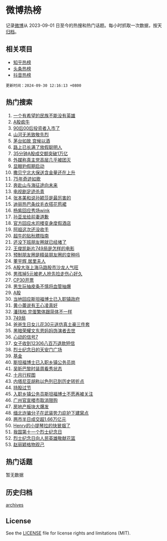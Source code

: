 # 微博热榜

记录[微博](https://www.weibo.com)从 2023-09-01 日至今的热搜和热门话题。每小时抓取一次数据，按天[归档](archives)。

## 相关项目

- [知乎热榜](https://github.com/hotarchive/zhihu)
- [头条热榜](https://github.com/hotarchive/toutiao)
- [抖音热榜](https://github.com/hotarchive/douyin)


`更新时间：2024-09-30 12:16:13 +0800`

## 热门搜索

1. [一个有希望的民族不能没有英雄](https://m.weibo.cn/search?containerid=100103type%3D1%26t%3D10%26q%3D%23%E4%B8%80%E4%B8%AA%E6%9C%89%E5%B8%8C%E6%9C%9B%E7%9A%84%E6%B0%91%E6%97%8F%E4%B8%8D%E8%83%BD%E6%B2%A1%E6%9C%89%E8%8B%B1%E9%9B%84%23&stream_entry_id=51&isnewpage=1&extparam=seat%3D1%26stream_entry_id%3D51%26c_type%3D51%26pos%3D0%26cate%3D10103%26dgr%3D0%26q%3D%2523%25E4%25B8%2580%25E4%25B8%25AA%25E6%259C%2589%25E5%25B8%258C%25E6%259C%259B%25E7%259A%2584%25E6%25B0%2591%25E6%2597%258F%25E4%25B8%258D%25E8%2583%25BD%25E6%25B2%25A1%25E6%259C%2589%25E8%258B%25B1%25E9%259B%2584%2523%26filter_type%3Drealtimehot%26display_time%3D1727669772%26pre_seqid%3D17276697721130117422808)
1. [A股疯牛](https://m.weibo.cn/search?containerid=100103type%3D1%26t%3D10%26q%3DA%E8%82%A1%E7%96%AF%E7%89%9B&stream_entry_id=31&isnewpage=1&extparam=seat%3D1%26stream_entry_id%3D31%26flag%3D2%26q%3DA%25E8%2582%25A1%25E7%2596%25AF%25E7%2589%259B%26lcate%3D5001%26c_type%3D31%26pos%3D0%26band_rank%3D1%26cate%3D5001%26dgr%3D0%26filter_type%3Drealtimehot%26realpos%3D1%26display_time%3D1727669772%26pre_seqid%3D17276697721130117422808)
1. [90后00后投资者入市了](https://m.weibo.cn/search?containerid=100103type%3D1%26t%3D10%26q%3D%2390%E5%90%8E00%E5%90%8E%E6%8A%95%E8%B5%84%E8%80%85%E5%85%A5%E5%B8%82%E4%BA%86%23&stream_entry_id=31&isnewpage=1&extparam=seat%3D1%26stream_entry_id%3D31%26flag%3D0%26q%3D%252390%25E5%2590%258E00%25E5%2590%258E%25E6%258A%2595%25E8%25B5%2584%25E8%2580%2585%25E5%2585%25A5%25E5%25B8%2582%25E4%25BA%2586%2523%26lcate%3D5001%26c_type%3D31%26pos%3D1%26band_rank%3D2%26cate%3D5001%26dgr%3D0%26filter_type%3Drealtimehot%26realpos%3D2%26display_time%3D1727669772%26pre_seqid%3D17276697721130117422808)
1. [山河无恙致敬先烈](https://m.weibo.cn/search?containerid=100103type%3D1%26t%3D10%26q%3D%23%E5%B1%B1%E6%B2%B3%E6%97%A0%E6%81%99%E8%87%B4%E6%95%AC%E5%85%88%E7%83%88%23&stream_entry_id=31&isnewpage=1&extparam=seat%3D1%26stream_entry_id%3D31%26flag%3D0%26q%3D%2523%25E5%25B1%25B1%25E6%25B2%25B3%25E6%2597%25A0%25E6%2581%2599%25E8%2587%25B4%25E6%2595%25AC%25E5%2585%2588%25E7%2583%2588%2523%26lcate%3D5001%26c_type%3D31%26pos%3D2%26band_rank%3D3%26cate%3D5001%26dgr%3D0%26filter_type%3Drealtimehot%26realpos%3D3%26display_time%3D1727669772%26pre_seqid%3D17276697721130117422808)
1. [茅台如故 宫候以酒](https://m.weibo.cn/search?containerid=100103type%3D1%26t%3D10%26q%3D%23%E8%8C%85%E5%8F%B0%E5%A6%82%E6%95%85+%E5%AE%AB%E5%80%99%E4%BB%A5%E9%85%92%23&stream_entry_id=31&isnewpage=1&extparam=seat%3D1%26stream_entry_id%3D31%26topic_ad%3D1%26q%3D%2523%25E8%258C%2585%25E5%258F%25B0%25E5%25A6%2582%25E6%2595%2585%2520%25E5%25AE%25AB%25E5%2580%2599%25E4%25BB%25A5%25E9%2585%2592%2523%26lcate%3D5001%26adid%3D257991%26c_type%3D31%26is_ad_pos%3D1%26cate%3D5001%26band_rank%3D4%26dgr%3D0%26filter_type%3Drealtimehot%26pos%3D3%26display_time%3D1727669772%26pre_seqid%3D17276697721130117422808)
1. [路上已长满了放假聪明人](https://m.weibo.cn/search?containerid=100103type%3D1%26t%3D10%26q%3D%23%E8%B7%AF%E4%B8%8A%E5%B7%B2%E9%95%BF%E6%BB%A1%E4%BA%86%E6%94%BE%E5%81%87%E8%81%AA%E6%98%8E%E4%BA%BA%23&stream_entry_id=31&isnewpage=1&extparam=seat%3D1%26stream_entry_id%3D31%26flag%3D1%26q%3D%2523%25E8%25B7%25AF%25E4%25B8%258A%25E5%25B7%25B2%25E9%2595%25BF%25E6%25BB%25A1%25E4%25BA%2586%25E6%2594%25BE%25E5%2581%2587%25E8%2581%25AA%25E6%2598%258E%25E4%25BA%25BA%2523%26lcate%3D5001%26c_type%3D31%26pos%3D4%26band_rank%3D4%26cate%3D5001%26dgr%3D0%26filter_type%3Drealtimehot%26realpos%3D4%26display_time%3D1727669772%26pre_seqid%3D17276697721130117422808)
1. [35分钟A股成交额突破1万亿](https://m.weibo.cn/search?containerid=100103type%3D1%26t%3D10%26q%3D%2335%E5%88%86%E9%92%9FA%E8%82%A1%E6%88%90%E4%BA%A4%E9%A2%9D%E7%AA%81%E7%A0%B41%E4%B8%87%E4%BA%BF%23&stream_entry_id=31&isnewpage=1&extparam=seat%3D1%26stream_entry_id%3D31%26flag%3D0%26q%3D%252335%25E5%2588%2586%25E9%2592%259FA%25E8%2582%25A1%25E6%2588%2590%25E4%25BA%25A4%25E9%25A2%259D%25E7%25AA%2581%25E7%25A0%25B41%25E4%25B8%2587%25E4%25BA%25BF%2523%26lcate%3D5001%26c_type%3D31%26pos%3D5%26band_rank%3D5%26cate%3D5001%26dgr%3D0%26filter_type%3Drealtimehot%26realpos%3D5%26display_time%3D1727669772%26pre_seqid%3D17276697721130117422808)
1. [外媒称真主党高层几乎被团灭](https://m.weibo.cn/search?containerid=100103type%3D1%26t%3D10%26q%3D%23%E5%A4%96%E5%AA%92%E7%A7%B0%E7%9C%9F%E4%B8%BB%E5%85%9A%E9%AB%98%E5%B1%82%E5%87%A0%E4%B9%8E%E8%A2%AB%E5%9B%A2%E7%81%AD%23&stream_entry_id=31&isnewpage=1&extparam=seat%3D1%26stream_entry_id%3D31%26flag%3D0%26q%3D%2523%25E5%25A4%2596%25E5%25AA%2592%25E7%25A7%25B0%25E7%259C%259F%25E4%25B8%25BB%25E5%2585%259A%25E9%25AB%2598%25E5%25B1%2582%25E5%2587%25A0%25E4%25B9%258E%25E8%25A2%25AB%25E5%259B%25A2%25E7%2581%25AD%2523%26lcate%3D5001%26c_type%3D31%26pos%3D6%26band_rank%3D6%26cate%3D5001%26dgr%3D0%26filter_type%3Drealtimehot%26realpos%3D6%26display_time%3D1727669772%26pre_seqid%3D17276697721130117422808)
1. [显眼豹假期启动](https://m.weibo.cn/search?containerid=100103type%3D1%26t%3D10%26q%3D%23%E6%98%BE%E7%9C%BC%E8%B1%B9%E5%81%87%E6%9C%9F%E5%90%AF%E5%8A%A8%23&stream_entry_id=31&isnewpage=1&extparam=seat%3D1%26stream_entry_id%3D31%26topic_ad%3D1%26q%3D%2523%25E6%2598%25BE%25E7%259C%25BC%25E8%25B1%25B9%25E5%2581%2587%25E6%259C%259F%25E5%2590%25AF%25E5%258A%25A8%2523%26lcate%3D5001%26adid%3D257798%26c_type%3D31%26is_ad_pos%3D1%26cate%3D5001%26band_rank%3D7%26dgr%3D0%26filter_type%3Drealtimehot%26pos%3D7%26display_time%3D1727669772%26pre_seqid%3D17276697721130117422808)
1. [撒贝宁北大保送含金量还在上升](https://m.weibo.cn/search?containerid=100103type%3D1%26t%3D10%26q%3D%E6%92%92%E8%B4%9D%E5%AE%81%E5%8C%97%E5%A4%A7%E4%BF%9D%E9%80%81%E5%90%AB%E9%87%91%E9%87%8F%E8%BF%98%E5%9C%A8%E4%B8%8A%E5%8D%87&stream_entry_id=31&isnewpage=1&extparam=seat%3D1%26stream_entry_id%3D31%26flag%3D2%26q%3D%25E6%2592%2592%25E8%25B4%259D%25E5%25AE%2581%25E5%258C%2597%25E5%25A4%25A7%25E4%25BF%259D%25E9%2580%2581%25E5%2590%25AB%25E9%2587%2591%25E9%2587%258F%25E8%25BF%2598%25E5%259C%25A8%25E4%25B8%258A%25E5%258D%2587%26lcate%3D5001%26c_type%3D31%26pos%3D8%26band_rank%3D7%26cate%3D5001%26dgr%3D0%26filter_type%3Drealtimehot%26realpos%3D7%26display_time%3D1727669772%26pre_seqid%3D17276697721130117422808)
1. [75年奇迹如歌](https://m.weibo.cn/search?containerid=100103type%3D1%26t%3D10%26q%3D%2375%E5%B9%B4%E5%A5%87%E8%BF%B9%E5%A6%82%E6%AD%8C%23&stream_entry_id=31&isnewpage=1&extparam=seat%3D1%26stream_entry_id%3D31%26flag%3D1%26q%3D%252375%25E5%25B9%25B4%25E5%25A5%2587%25E8%25BF%25B9%25E5%25A6%2582%25E6%25AD%258C%2523%26lcate%3D5001%26c_type%3D31%26pos%3D9%26band_rank%3D8%26cate%3D5001%26dgr%3D0%26filter_type%3Drealtimehot%26realpos%3D8%26display_time%3D1727669772%26pre_seqid%3D17276697721130117422808)
1. [奔赴山与海征途向未来](https://m.weibo.cn/search?containerid=100103type%3D1%26t%3D10%26q%3D%23%E5%A5%94%E8%B5%B4%E5%B1%B1%E4%B8%8E%E6%B5%B7%E5%BE%81%E9%80%94%E5%90%91%E6%9C%AA%E6%9D%A5%23&stream_entry_id=31&isnewpage=1&extparam=seat%3D1%26stream_entry_id%3D31%26flag%3D0%26q%3D%2523%25E5%25A5%2594%25E8%25B5%25B4%25E5%25B1%25B1%25E4%25B8%258E%25E6%25B5%25B7%25E5%25BE%2581%25E9%2580%2594%25E5%2590%2591%25E6%259C%25AA%25E6%259D%25A5%2523%26lcate%3D5001%26c_type%3D31%26pos%3D10%26band_rank%3D9%26cate%3D5001%26dgr%3D0%26filter_type%3Drealtimehot%26realpos%3D9%26display_time%3D1727669772%26pre_seqid%3D17276697721130117422808)
1. [电视剧足迹杀青](https://m.weibo.cn/search?containerid=100103type%3D1%26t%3D10%26q%3D%23%E7%94%B5%E8%A7%86%E5%89%A7%E8%B6%B3%E8%BF%B9%E6%9D%80%E9%9D%92%23&stream_entry_id=31&isnewpage=1&extparam=seat%3D1%26stream_entry_id%3D31%26flag%3D1%26q%3D%2523%25E7%2594%25B5%25E8%25A7%2586%25E5%2589%25A7%25E8%25B6%25B3%25E8%25BF%25B9%25E6%259D%2580%25E9%259D%2592%2523%26lcate%3D5001%26c_type%3D31%26pos%3D11%26band_rank%3D10%26cate%3D5001%26dgr%3D0%26filter_type%3Drealtimehot%26realpos%3D10%26display_time%3D1727669772%26pre_seqid%3D17276697721130117422808)
1. [张本美和说孙颖莎是最厉害的](https://m.weibo.cn/search?containerid=100103type%3D1%26t%3D10%26q%3D%23%E5%BC%A0%E6%9C%AC%E7%BE%8E%E5%92%8C%E8%AF%B4%E5%AD%99%E9%A2%96%E8%8E%8E%E6%98%AF%E6%9C%80%E5%8E%89%E5%AE%B3%E7%9A%84%23&stream_entry_id=31&isnewpage=1&extparam=seat%3D1%26stream_entry_id%3D31%26flag%3D1%26q%3D%2523%25E5%25BC%25A0%25E6%259C%25AC%25E7%25BE%258E%25E5%2592%258C%25E8%25AF%25B4%25E5%25AD%2599%25E9%25A2%2596%25E8%258E%258E%25E6%2598%25AF%25E6%259C%2580%25E5%258E%2589%25E5%25AE%25B3%25E7%259A%2584%2523%26lcate%3D5001%26c_type%3D31%26pos%3D12%26band_rank%3D11%26cate%3D5001%26dgr%3D0%26filter_type%3Drealtimehot%26realpos%3D11%26display_time%3D1727669772%26pre_seqid%3D17276697721130117422808)
1. [迪丽热巴条纹毛衣搭花苞裙](https://m.weibo.cn/search?containerid=100103type%3D1%26t%3D10%26q%3D%23%E8%BF%AA%E4%B8%BD%E7%83%AD%E5%B7%B4%E6%9D%A1%E7%BA%B9%E6%AF%9B%E8%A1%A3%E6%90%AD%E8%8A%B1%E8%8B%9E%E8%A3%99%23&stream_entry_id=31&isnewpage=1&extparam=seat%3D1%26stream_entry_id%3D31%26flag%3D1%26q%3D%2523%25E8%25BF%25AA%25E4%25B8%25BD%25E7%2583%25AD%25E5%25B7%25B4%25E6%259D%25A1%25E7%25BA%25B9%25E6%25AF%259B%25E8%25A1%25A3%25E6%2590%25AD%25E8%258A%25B1%25E8%258B%259E%25E8%25A3%2599%2523%26lcate%3D5001%26c_type%3D31%26pos%3D13%26band_rank%3D12%26cate%3D5001%26dgr%3D0%26filter_type%3Drealtimehot%26realpos%3D12%26display_time%3D1727669772%26pre_seqid%3D17276697721130117422808)
1. [杨紫回应秀场wink](https://m.weibo.cn/search?containerid=100103type%3D1%26t%3D10%26q%3D%23%E6%9D%A8%E7%B4%AB%E5%9B%9E%E5%BA%94%E7%A7%80%E5%9C%BAwink%23&stream_entry_id=31&isnewpage=1&extparam=seat%3D1%26stream_entry_id%3D31%26flag%3D1%26q%3D%2523%25E6%259D%25A8%25E7%25B4%25AB%25E5%259B%259E%25E5%25BA%2594%25E7%25A7%2580%25E5%259C%25BAwink%2523%26lcate%3D5001%26c_type%3D31%26pos%3D14%26band_rank%3D13%26cate%3D5001%26dgr%3D0%26filter_type%3Drealtimehot%26realpos%3D13%26display_time%3D1727669772%26pre_seqid%3D17276697721130117422808)
1. [孙亚龙给前妻道歉](https://m.weibo.cn/search?containerid=100103type%3D1%26t%3D10%26q%3D%23%E5%AD%99%E4%BA%9A%E9%BE%99%E7%BB%99%E5%89%8D%E5%A6%BB%E9%81%93%E6%AD%89%23&stream_entry_id=31&isnewpage=1&extparam=seat%3D1%26stream_entry_id%3D31%26flag%3D1%26q%3D%2523%25E5%25AD%2599%25E4%25BA%259A%25E9%25BE%2599%25E7%25BB%2599%25E5%2589%258D%25E5%25A6%25BB%25E9%2581%2593%25E6%25AD%2589%2523%26lcate%3D5001%26c_type%3D31%26pos%3D15%26band_rank%3D14%26cate%3D5001%26dgr%3D0%26filter_type%3Drealtimehot%26realpos%3D14%26display_time%3D1727669772%26pre_seqid%3D17276697721130117422808)
1. [官方回应水司楼变身度假酒店](https://m.weibo.cn/search?containerid=100103type%3D1%26t%3D10%26q%3D%23%E5%AE%98%E6%96%B9%E5%9B%9E%E5%BA%94%E6%B0%B4%E5%8F%B8%E6%A5%BC%E5%8F%98%E8%BA%AB%E5%BA%A6%E5%81%87%E9%85%92%E5%BA%97%23&stream_entry_id=31&isnewpage=1&extparam=seat%3D1%26stream_entry_id%3D31%26flag%3D1%26q%3D%2523%25E5%25AE%2598%25E6%2596%25B9%25E5%259B%259E%25E5%25BA%2594%25E6%25B0%25B4%25E5%258F%25B8%25E6%25A5%25BC%25E5%258F%2598%25E8%25BA%25AB%25E5%25BA%25A6%25E5%2581%2587%25E9%2585%2592%25E5%25BA%2597%2523%26lcate%3D5001%26c_type%3D31%26pos%3D16%26band_rank%3D15%26cate%3D5001%26dgr%3D0%26filter_type%3Drealtimehot%26realpos%3D15%26display_time%3D1727669772%26pre_seqid%3D17276697721130117422808)
1. [阿祖这次还没收手](https://m.weibo.cn/search?containerid=100103type%3D1%26t%3D10%26q%3D%23%E9%98%BF%E7%A5%96%E8%BF%99%E6%AC%A1%E8%BF%98%E6%B2%A1%E6%94%B6%E6%89%8B%23&stream_entry_id=31&isnewpage=1&extparam=seat%3D1%26stream_entry_id%3D31%26flag%3D0%26q%3D%2523%25E9%2598%25BF%25E7%25A5%2596%25E8%25BF%2599%25E6%25AC%25A1%25E8%25BF%2598%25E6%25B2%25A1%25E6%2594%25B6%25E6%2589%258B%2523%26lcate%3D5001%26adid%3D256472%26c_type%3D31%26pos%3D17%26filter_type%3Drealtimehot%26band_rank%3D16%26dgr%3D0%26cate%3D5001%26realpos%3D16%26display_time%3D1727669772%26pre_seqid%3D17276697721130117422808)
1. [超牛的贴秋膘指南](https://m.weibo.cn/search?containerid=100103type%3D1%26t%3D10%26q%3D%23%E8%B6%85%E7%89%9B%E7%9A%84%E8%B4%B4%E7%A7%8B%E8%86%98%E6%8C%87%E5%8D%97%23&stream_entry_id=31&isnewpage=1&extparam=seat%3D1%26stream_entry_id%3D31%26flag%3D0%26q%3D%2523%25E8%25B6%2585%25E7%2589%259B%25E7%259A%2584%25E8%25B4%25B4%25E7%25A7%258B%25E8%2586%2598%25E6%258C%2587%25E5%258D%2597%2523%26lcate%3D5001%26adid%3D257008%26c_type%3D31%26pos%3D18%26filter_type%3Drealtimehot%26band_rank%3D17%26dgr%3D0%26cate%3D5001%26realpos%3D17%26display_time%3D1727669772%26pre_seqid%3D17276697721130117422808)
1. [还没下班朋友圈就已经堵了](https://m.weibo.cn/search?containerid=100103type%3D1%26t%3D10%26q%3D%23%E8%BF%98%E6%B2%A1%E4%B8%8B%E7%8F%AD%E6%9C%8B%E5%8F%8B%E5%9C%88%E5%B0%B1%E5%B7%B2%E7%BB%8F%E5%A0%B5%E4%BA%86%23&stream_entry_id=31&isnewpage=1&extparam=seat%3D1%26stream_entry_id%3D31%26flag%3D1%26q%3D%2523%25E8%25BF%2598%25E6%25B2%25A1%25E4%25B8%258B%25E7%258F%25AD%25E6%259C%258B%25E5%258F%258B%25E5%259C%2588%25E5%25B0%25B1%25E5%25B7%25B2%25E7%25BB%258F%25E5%25A0%25B5%25E4%25BA%2586%2523%26lcate%3D5001%26c_type%3D31%26pos%3D19%26band_rank%3D18%26cate%3D5001%26dgr%3D0%26filter_type%3Drealtimehot%26realpos%3D18%26display_time%3D1727669772%26pre_seqid%3D17276697721130117422808)
1. [王俊凯新片749局是怎样的电影](https://m.weibo.cn/search?containerid=100103type%3D1%26t%3D10%26q%3D%23%E7%8E%8B%E4%BF%8A%E5%87%AF%E6%96%B0%E7%89%87749%E5%B1%80%E6%98%AF%E6%80%8E%E6%A0%B7%E7%9A%84%E7%94%B5%E5%BD%B1%23&stream_entry_id=31&isnewpage=1&extparam=seat%3D1%26stream_entry_id%3D31%26flag%3D1%26q%3D%2523%25E7%258E%258B%25E4%25BF%258A%25E5%2587%25AF%25E6%2596%25B0%25E7%2589%2587749%25E5%25B1%2580%25E6%2598%25AF%25E6%2580%258E%25E6%25A0%25B7%25E7%259A%2584%25E7%2594%25B5%25E5%25BD%25B1%2523%26lcate%3D5001%26c_type%3D31%26pos%3D20%26band_rank%3D19%26cate%3D5001%26dgr%3D0%26filter_type%3Drealtimehot%26realpos%3D19%26display_time%3D1727669772%26pre_seqid%3D17276697721130117422808)
1. [预制朋友圈是精装朋友圈的变种吗](https://m.weibo.cn/search?containerid=100103type%3D1%26t%3D10%26q%3D%23%E9%A2%84%E5%88%B6%E6%9C%8B%E5%8F%8B%E5%9C%88%E6%98%AF%E7%B2%BE%E8%A3%85%E6%9C%8B%E5%8F%8B%E5%9C%88%E7%9A%84%E5%8F%98%E7%A7%8D%E5%90%97%23&stream_entry_id=31&isnewpage=1&extparam=seat%3D1%26stream_entry_id%3D31%26flag%3D1%26q%3D%2523%25E9%25A2%2584%25E5%2588%25B6%25E6%259C%258B%25E5%258F%258B%25E5%259C%2588%25E6%2598%25AF%25E7%25B2%25BE%25E8%25A3%2585%25E6%259C%258B%25E5%258F%258B%25E5%259C%2588%25E7%259A%2584%25E5%258F%2598%25E7%25A7%258D%25E5%2590%2597%2523%26lcate%3D5001%26c_type%3D31%26pos%3D21%26band_rank%3D20%26cate%3D5001%26dgr%3D0%26filter_type%3Drealtimehot%26realpos%3D20%26display_time%3D1727669772%26pre_seqid%3D17276697721130117422808)
1. [董宇辉 居里夫人](https://m.weibo.cn/search?containerid=100103type%3D1%26t%3D10%26q%3D%E8%91%A3%E5%AE%87%E8%BE%89+%E5%B1%85%E9%87%8C%E5%A4%AB%E4%BA%BA&stream_entry_id=31&isnewpage=1&extparam=seat%3D1%26stream_entry_id%3D31%26flag%3D2%26q%3D%25E8%2591%25A3%25E5%25AE%2587%25E8%25BE%2589%2520%25E5%25B1%2585%25E9%2587%258C%25E5%25A4%25AB%25E4%25BA%25BA%26lcate%3D5001%26c_type%3D31%26pos%3D22%26band_rank%3D21%26cate%3D5001%26dgr%3D0%26filter_type%3Drealtimehot%26realpos%3D21%26display_time%3D1727669772%26pre_seqid%3D17276697721130117422808)
1. [A股大涨上海马路股市沙龙人气旺](https://m.weibo.cn/search?containerid=100103type%3D1%26t%3D10%26q%3D%23A%E8%82%A1%E5%A4%A7%E6%B6%A8%E4%B8%8A%E6%B5%B7%E9%A9%AC%E8%B7%AF%E8%82%A1%E5%B8%82%E6%B2%99%E9%BE%99%E4%BA%BA%E6%B0%94%E6%97%BA%23&stream_entry_id=31&isnewpage=1&extparam=seat%3D1%26stream_entry_id%3D31%26flag%3D0%26q%3D%2523A%25E8%2582%25A1%25E5%25A4%25A7%25E6%25B6%25A8%25E4%25B8%258A%25E6%25B5%25B7%25E9%25A9%25AC%25E8%25B7%25AF%25E8%2582%25A1%25E5%25B8%2582%25E6%25B2%2599%25E9%25BE%2599%25E4%25BA%25BA%25E6%25B0%2594%25E6%2597%25BA%2523%26lcate%3D5001%26c_type%3D31%26pos%3D23%26band_rank%3D22%26cate%3D5001%26dgr%3D0%26filter_type%3Drealtimehot%26realpos%3D22%26display_time%3D1727669772%26pre_seqid%3D17276697721130117422808)
1. [男孩掉5元被老人抢先捡走伤心好久](https://m.weibo.cn/search?containerid=100103type%3D1%26t%3D10%26q%3D%23%E7%94%B7%E5%AD%A9%E6%8E%895%E5%85%83%E8%A2%AB%E8%80%81%E4%BA%BA%E6%8A%A2%E5%85%88%E6%8D%A1%E8%B5%B0%E4%BC%A4%E5%BF%83%E5%A5%BD%E4%B9%85%23&stream_entry_id=31&isnewpage=1&extparam=seat%3D1%26stream_entry_id%3D31%26flag%3D1%26q%3D%2523%25E7%2594%25B7%25E5%25AD%25A9%25E6%258E%25895%25E5%2585%2583%25E8%25A2%25AB%25E8%2580%2581%25E4%25BA%25BA%25E6%258A%25A2%25E5%2585%2588%25E6%258D%25A1%25E8%25B5%25B0%25E4%25BC%25A4%25E5%25BF%2583%25E5%25A5%25BD%25E4%25B9%2585%2523%26lcate%3D5001%26c_type%3D31%26pos%3D24%26band_rank%3D23%26cate%3D5001%26dgr%3D0%26filter_type%3Drealtimehot%26realpos%3D23%26display_time%3D1727669772%26pre_seqid%3D17276697721130117422808)
1. [CP30开票](https://m.weibo.cn/search?containerid=100103type%3D1%26t%3D10%26q%3DCP30%E5%BC%80%E7%A5%A8&stream_entry_id=31&isnewpage=1&extparam=seat%3D1%26stream_entry_id%3D31%26flag%3D1%26q%3DCP30%25E5%25BC%2580%25E7%25A5%25A8%26lcate%3D5001%26c_type%3D31%26pos%3D25%26band_rank%3D24%26cate%3D5001%26dgr%3D0%26filter_type%3Drealtimehot%26realpos%3D24%26display_time%3D1727669772%26pre_seqid%3D17276697721130117422808)
1. [男生玩抽皮条不慎将血管抽爆](https://m.weibo.cn/search?containerid=100103type%3D1%26t%3D10%26q%3D%23%E7%94%B7%E7%94%9F%E7%8E%A9%E6%8A%BD%E7%9A%AE%E6%9D%A1%E4%B8%8D%E6%85%8E%E5%B0%86%E8%A1%80%E7%AE%A1%E6%8A%BD%E7%88%86%23&stream_entry_id=31&isnewpage=1&extparam=seat%3D1%26stream_entry_id%3D31%26flag%3D0%26q%3D%2523%25E7%2594%25B7%25E7%2594%259F%25E7%258E%25A9%25E6%258A%25BD%25E7%259A%25AE%25E6%259D%25A1%25E4%25B8%258D%25E6%2585%258E%25E5%25B0%2586%25E8%25A1%2580%25E7%25AE%25A1%25E6%258A%25BD%25E7%2588%2586%2523%26lcate%3D5001%26c_type%3D31%26pos%3D26%26band_rank%3D25%26cate%3D5001%26dgr%3D0%26filter_type%3Drealtimehot%26realpos%3D25%26display_time%3D1727669772%26pre_seqid%3D17276697721130117422808)
1. [A股](https://m.weibo.cn/search?containerid=100103type%3D1%26t%3D10%26q%3DA%E8%82%A1&stream_entry_id=31&isnewpage=1&extparam=seat%3D1%26stream_entry_id%3D31%26flag%3D0%26q%3DA%25E8%2582%25A1%26lcate%3D5001%26c_type%3D31%26pos%3D27%26band_rank%3D26%26cate%3D5001%26dgr%3D0%26filter_type%3Drealtimehot%26realpos%3D26%26display_time%3D1727669772%26pre_seqid%3D17276697721130117422808)
1. [当地回应斯坦福博士已入职镇政府](https://m.weibo.cn/search?containerid=100103type%3D1%26t%3D10%26q%3D%23%E5%BD%93%E5%9C%B0%E5%9B%9E%E5%BA%94%E6%96%AF%E5%9D%A6%E7%A6%8F%E5%8D%9A%E5%A3%AB%E5%B7%B2%E5%85%A5%E8%81%8C%E9%95%87%E6%94%BF%E5%BA%9C%23&stream_entry_id=31&isnewpage=1&extparam=seat%3D1%26stream_entry_id%3D31%26flag%3D1%26q%3D%2523%25E5%25BD%2593%25E5%259C%25B0%25E5%259B%259E%25E5%25BA%2594%25E6%2596%25AF%25E5%259D%25A6%25E7%25A6%258F%25E5%258D%259A%25E5%25A3%25AB%25E5%25B7%25B2%25E5%2585%25A5%25E8%2581%258C%25E9%2595%2587%25E6%2594%25BF%25E5%25BA%259C%2523%26lcate%3D5001%26c_type%3D31%26pos%3D28%26band_rank%3D27%26cate%3D5001%26dgr%3D0%26filter_type%3Drealtimehot%26realpos%3D27%26display_time%3D1727669772%26pre_seqid%3D17276697721130117422808)
1. [黄小蕾说有王心凌真好](https://m.weibo.cn/search?containerid=100103type%3D1%26t%3D10%26q%3D%23%E9%BB%84%E5%B0%8F%E8%95%BE%E8%AF%B4%E6%9C%89%E7%8E%8B%E5%BF%83%E5%87%8C%E7%9C%9F%E5%A5%BD%23&stream_entry_id=31&isnewpage=1&extparam=seat%3D1%26stream_entry_id%3D31%26flag%3D1%26q%3D%2523%25E9%25BB%2584%25E5%25B0%258F%25E8%2595%25BE%25E8%25AF%25B4%25E6%259C%2589%25E7%258E%258B%25E5%25BF%2583%25E5%2587%258C%25E7%259C%259F%25E5%25A5%25BD%2523%26lcate%3D5001%26c_type%3D31%26pos%3D29%26band_rank%3D28%26cate%3D5001%26dgr%3D0%26filter_type%3Drealtimehot%26realpos%3D28%26display_time%3D1727669772%26pre_seqid%3D17276697721130117422808)
1. [潘玮柏 完蛋繁体跟简体不一样](https://m.weibo.cn/search?containerid=100103type%3D1%26t%3D10%26q%3D%E6%BD%98%E7%8E%AE%E6%9F%8F+%E5%AE%8C%E8%9B%8B%E7%B9%81%E4%BD%93%E8%B7%9F%E7%AE%80%E4%BD%93%E4%B8%8D%E4%B8%80%E6%A0%B7&stream_entry_id=31&isnewpage=1&extparam=seat%3D1%26stream_entry_id%3D31%26flag%3D0%26q%3D%25E6%25BD%2598%25E7%258E%25AE%25E6%259F%258F%2520%25E5%25AE%258C%25E8%259B%258B%25E7%25B9%2581%25E4%25BD%2593%25E8%25B7%259F%25E7%25AE%2580%25E4%25BD%2593%25E4%25B8%258D%25E4%25B8%2580%25E6%25A0%25B7%26lcate%3D5001%26c_type%3D31%26pos%3D30%26band_rank%3D29%26cate%3D5001%26dgr%3D0%26filter_type%3Drealtimehot%26realpos%3D29%26display_time%3D1727669772%26pre_seqid%3D17276697721130117422808)
1. [749局](https://m.weibo.cn/search?containerid=100103type%3D1%26t%3D10%26q%3D749%E5%B1%80&stream_entry_id=31&isnewpage=1&extparam=seat%3D1%26stream_entry_id%3D31%26flag%3D0%26q%3D749%25E5%25B1%2580%26lcate%3D5001%26c_type%3D31%26pos%3D31%26band_rank%3D30%26cate%3D5001%26dgr%3D0%26filter_type%3Drealtimehot%26realpos%3D30%26display_time%3D1727669772%26pre_seqid%3D17276697721130117422808)
1. [爸爸生日女儿花30元送仿真土豪三件套](https://m.weibo.cn/search?containerid=100103type%3D1%26t%3D10%26q%3D%23%E7%88%B8%E7%88%B8%E7%94%9F%E6%97%A5%E5%A5%B3%E5%84%BF%E8%8A%B130%E5%85%83%E9%80%81%E4%BB%BF%E7%9C%9F%E5%9C%9F%E8%B1%AA%E4%B8%89%E4%BB%B6%E5%A5%97%23&stream_entry_id=31&isnewpage=1&extparam=seat%3D1%26stream_entry_id%3D31%26flag%3D0%26q%3D%2523%25E7%2588%25B8%25E7%2588%25B8%25E7%2594%259F%25E6%2597%25A5%25E5%25A5%25B3%25E5%2584%25BF%25E8%258A%25B130%25E5%2585%2583%25E9%2580%2581%25E4%25BB%25BF%25E7%259C%259F%25E5%259C%259F%25E8%25B1%25AA%25E4%25B8%2589%25E4%25BB%25B6%25E5%25A5%2597%2523%26lcate%3D5001%26c_type%3D31%26pos%3D32%26band_rank%3D31%26cate%3D5001%26dgr%3D0%26filter_type%3Drealtimehot%26realpos%3D31%26display_time%3D1727669772%26pre_seqid%3D17276697721130117422808)
1. [黑暗荣耀文东恩妈妈饰演者去世](https://m.weibo.cn/search?containerid=100103type%3D1%26t%3D10%26q%3D%23%E9%BB%91%E6%9A%97%E8%8D%A3%E8%80%80%E6%96%87%E4%B8%9C%E6%81%A9%E5%A6%88%E5%A6%88%E9%A5%B0%E6%BC%94%E8%80%85%E5%8E%BB%E4%B8%96%23&stream_entry_id=31&isnewpage=1&extparam=seat%3D1%26stream_entry_id%3D31%26flag%3D1%26q%3D%2523%25E9%25BB%2591%25E6%259A%2597%25E8%258D%25A3%25E8%2580%2580%25E6%2596%2587%25E4%25B8%259C%25E6%2581%25A9%25E5%25A6%2588%25E5%25A6%2588%25E9%25A5%25B0%25E6%25BC%2594%25E8%2580%2585%25E5%258E%25BB%25E4%25B8%2596%2523%26lcate%3D5001%26c_type%3D31%26pos%3D33%26band_rank%3D32%26cate%3D5001%26dgr%3D0%26filter_type%3Drealtimehot%26realpos%3D32%26display_time%3D1727669772%26pre_seqid%3D17276697721130117422808)
1. [心动的信号7](https://m.weibo.cn/search?containerid=100103type%3D1%26t%3D10%26q%3D%E5%BF%83%E5%8A%A8%E7%9A%84%E4%BF%A1%E5%8F%B77&stream_entry_id=31&isnewpage=1&extparam=seat%3D1%26stream_entry_id%3D31%26flag%3D1%26q%3D%25E5%25BF%2583%25E5%258A%25A8%25E7%259A%2584%25E4%25BF%25A1%25E5%258F%25B77%26lcate%3D5001%26c_type%3D31%26pos%3D34%26band_rank%3D33%26cate%3D5001%26dgr%3D0%26filter_type%3Drealtimehot%26realpos%3D33%26display_time%3D1727669772%26pre_seqid%3D17276697721130117422808)
1. [女子收到12306八百万退款短信](https://m.weibo.cn/search?containerid=100103type%3D1%26t%3D10%26q%3D%23%E5%A5%B3%E5%AD%90%E6%94%B6%E5%88%B012306%E5%85%AB%E7%99%BE%E4%B8%87%E9%80%80%E6%AC%BE%E7%9F%AD%E4%BF%A1%23&stream_entry_id=31&isnewpage=1&extparam=seat%3D1%26stream_entry_id%3D31%26flag%3D0%26q%3D%2523%25E5%25A5%25B3%25E5%25AD%2590%25E6%2594%25B6%25E5%2588%25B012306%25E5%2585%25AB%25E7%2599%25BE%25E4%25B8%2587%25E9%2580%2580%25E6%25AC%25BE%25E7%259F%25AD%25E4%25BF%25A1%2523%26lcate%3D5001%26c_type%3D31%26pos%3D35%26band_rank%3D34%26cate%3D5001%26dgr%3D0%26filter_type%3Drealtimehot%26realpos%3D34%26display_time%3D1727669772%26pre_seqid%3D17276697721130117422808)
1. [烈士纪念日的天安门广场](https://m.weibo.cn/search?containerid=100103type%3D1%26t%3D10%26q%3D%23%E7%83%88%E5%A3%AB%E7%BA%AA%E5%BF%B5%E6%97%A5%E7%9A%84%E5%A4%A9%E5%AE%89%E9%97%A8%E5%B9%BF%E5%9C%BA%23&stream_entry_id=31&isnewpage=1&extparam=seat%3D1%26stream_entry_id%3D31%26flag%3D0%26q%3D%2523%25E7%2583%2588%25E5%25A3%25AB%25E7%25BA%25AA%25E5%25BF%25B5%25E6%2597%25A5%25E7%259A%2584%25E5%25A4%25A9%25E5%25AE%2589%25E9%2597%25A8%25E5%25B9%25BF%25E5%259C%25BA%2523%26lcate%3D5001%26c_type%3D31%26pos%3D36%26band_rank%3D35%26cate%3D5001%26dgr%3D0%26filter_type%3Drealtimehot%26realpos%3D35%26display_time%3D1727669772%26pre_seqid%3D17276697721130117422808)
1. [基金](https://m.weibo.cn/search?containerid=100103type%3D1%26t%3D10%26q%3D%E5%9F%BA%E9%87%91&stream_entry_id=31&isnewpage=1&extparam=seat%3D1%26stream_entry_id%3D31%26flag%3D1%26q%3D%25E5%259F%25BA%25E9%2587%2591%26lcate%3D5001%26c_type%3D31%26pos%3D37%26band_rank%3D36%26cate%3D5001%26dgr%3D0%26filter_type%3Drealtimehot%26realpos%3D36%26display_time%3D1727669772%26pre_seqid%3D17276697721130117422808)
1. [斯坦福博士已入职乡镇公务员岗](https://m.weibo.cn/search?containerid=100103type%3D1%26t%3D10%26q%3D%23%E6%96%AF%E5%9D%A6%E7%A6%8F%E5%8D%9A%E5%A3%AB%E5%B7%B2%E5%85%A5%E8%81%8C%E4%B9%A1%E9%95%87%E5%85%AC%E5%8A%A1%E5%91%98%E5%B2%97%23&stream_entry_id=31&isnewpage=1&extparam=seat%3D1%26stream_entry_id%3D31%26flag%3D1%26q%3D%2523%25E6%2596%25AF%25E5%259D%25A6%25E7%25A6%258F%25E5%258D%259A%25E5%25A3%25AB%25E5%25B7%25B2%25E5%2585%25A5%25E8%2581%258C%25E4%25B9%25A1%25E9%2595%2587%25E5%2585%25AC%25E5%258A%25A1%25E5%2591%2598%25E5%25B2%2597%2523%26lcate%3D5001%26c_type%3D31%26pos%3D38%26band_rank%3D37%26cate%3D5001%26dgr%3D0%26filter_type%3Drealtimehot%26realpos%3D37%26display_time%3D1727669772%26pre_seqid%3D17276697721130117422808)
1. [吴昕巴黎时装周看秀状态](https://m.weibo.cn/search?containerid=100103type%3D1%26t%3D10%26q%3D%E5%90%B4%E6%98%95%E5%B7%B4%E9%BB%8E%E6%97%B6%E8%A3%85%E5%91%A8%E7%9C%8B%E7%A7%80%E7%8A%B6%E6%80%81&stream_entry_id=31&isnewpage=1&extparam=seat%3D1%26stream_entry_id%3D31%26flag%3D1%26q%3D%25E5%2590%25B4%25E6%2598%2595%25E5%25B7%25B4%25E9%25BB%258E%25E6%2597%25B6%25E8%25A3%2585%25E5%2591%25A8%25E7%259C%258B%25E7%25A7%2580%25E7%258A%25B6%25E6%2580%2581%26lcate%3D5001%26c_type%3D31%26pos%3D39%26band_rank%3D38%26cate%3D5001%26dgr%3D0%26filter_type%3Drealtimehot%26realpos%3D38%26display_time%3D1727669772%26pre_seqid%3D17276697721130117422808)
1. [十月行程图](https://m.weibo.cn/search?containerid=100103type%3D1%26t%3D10%26q%3D%E5%8D%81%E6%9C%88%E8%A1%8C%E7%A8%8B%E5%9B%BE&stream_entry_id=31&isnewpage=1&extparam=seat%3D1%26stream_entry_id%3D31%26flag%3D1%26q%3D%25E5%258D%2581%25E6%259C%2588%25E8%25A1%258C%25E7%25A8%258B%25E5%259B%25BE%26lcate%3D5001%26c_type%3D31%26pos%3D40%26band_rank%3D39%26cate%3D5001%26dgr%3D0%26filter_type%3Drealtimehot%26realpos%3D39%26display_time%3D1727669772%26pre_seqid%3D17276697721130117422808)
1. [内塔尼亚胡称以色列已到历史转折点](https://m.weibo.cn/search?containerid=100103type%3D1%26t%3D10%26q%3D%23%E5%86%85%E5%A1%94%E5%B0%BC%E4%BA%9A%E8%83%A1%E7%A7%B0%E4%BB%A5%E8%89%B2%E5%88%97%E5%B7%B2%E5%88%B0%E5%8E%86%E5%8F%B2%E8%BD%AC%E6%8A%98%E7%82%B9%23&stream_entry_id=31&isnewpage=1&extparam=seat%3D1%26stream_entry_id%3D31%26flag%3D0%26q%3D%2523%25E5%2586%2585%25E5%25A1%2594%25E5%25B0%25BC%25E4%25BA%259A%25E8%2583%25A1%25E7%25A7%25B0%25E4%25BB%25A5%25E8%2589%25B2%25E5%2588%2597%25E5%25B7%25B2%25E5%2588%25B0%25E5%258E%2586%25E5%258F%25B2%25E8%25BD%25AC%25E6%258A%2598%25E7%2582%25B9%2523%26lcate%3D5001%26c_type%3D31%26pos%3D41%26band_rank%3D40%26cate%3D5001%26dgr%3D0%26filter_type%3Drealtimehot%26realpos%3D40%26display_time%3D1727669772%26pre_seqid%3D17276697721130117422808)
1. [持股过节](https://m.weibo.cn/search?containerid=100103type%3D1%26t%3D10%26q%3D%E6%8C%81%E8%82%A1%E8%BF%87%E8%8A%82&stream_entry_id=31&isnewpage=1&extparam=seat%3D1%26stream_entry_id%3D31%26flag%3D0%26q%3D%25E6%258C%2581%25E8%2582%25A1%25E8%25BF%2587%25E8%258A%2582%26lcate%3D5001%26c_type%3D31%26pos%3D42%26band_rank%3D41%26cate%3D5001%26dgr%3D0%26filter_type%3Drealtimehot%26realpos%3D41%26display_time%3D1727669772%26pre_seqid%3D17276697721130117422808)
1. [入职乡镇公务员斯坦福博士不愿再被关注](https://m.weibo.cn/search?containerid=100103type%3D1%26t%3D10%26q%3D%23%E5%85%A5%E8%81%8C%E4%B9%A1%E9%95%87%E5%85%AC%E5%8A%A1%E5%91%98%E6%96%AF%E5%9D%A6%E7%A6%8F%E5%8D%9A%E5%A3%AB%E4%B8%8D%E6%84%BF%E5%86%8D%E8%A2%AB%E5%85%B3%E6%B3%A8%23&stream_entry_id=31&isnewpage=1&extparam=seat%3D1%26stream_entry_id%3D31%26flag%3D1%26q%3D%2523%25E5%2585%25A5%25E8%2581%258C%25E4%25B9%25A1%25E9%2595%2587%25E5%2585%25AC%25E5%258A%25A1%25E5%2591%2598%25E6%2596%25AF%25E5%259D%25A6%25E7%25A6%258F%25E5%258D%259A%25E5%25A3%25AB%25E4%25B8%258D%25E6%2584%25BF%25E5%2586%258D%25E8%25A2%25AB%25E5%2585%25B3%25E6%25B3%25A8%2523%26lcate%3D5001%26c_type%3D31%26pos%3D43%26band_rank%3D42%26cate%3D5001%26dgr%3D0%26filter_type%3Drealtimehot%26realpos%3D42%26display_time%3D1727669772%26pre_seqid%3D17276697721130117422808)
1. [广州官宣楼市取消限购](https://m.weibo.cn/search?containerid=100103type%3D1%26t%3D10%26q%3D%23%E5%B9%BF%E5%B7%9E%E5%AE%98%E5%AE%A3%E6%A5%BC%E5%B8%82%E5%8F%96%E6%B6%88%E9%99%90%E8%B4%AD%23&stream_entry_id=31&isnewpage=1&extparam=seat%3D1%26stream_entry_id%3D31%26flag%3D0%26q%3D%2523%25E5%25B9%25BF%25E5%25B7%259E%25E5%25AE%2598%25E5%25AE%25A3%25E6%25A5%25BC%25E5%25B8%2582%25E5%258F%2596%25E6%25B6%2588%25E9%2599%2590%25E8%25B4%25AD%2523%26lcate%3D5001%26c_type%3D31%26pos%3D44%26band_rank%3D43%26cate%3D5001%26dgr%3D0%26filter_type%3Drealtimehot%26realpos%3D43%26display_time%3D1727669772%26pre_seqid%3D17276697721130117422808)
1. [房地产板块大爆发](https://m.weibo.cn/search?containerid=100103type%3D1%26t%3D10%26q%3D%23%E6%88%BF%E5%9C%B0%E4%BA%A7%E6%9D%BF%E5%9D%97%E5%A4%A7%E7%88%86%E5%8F%91%23&stream_entry_id=31&isnewpage=1&extparam=seat%3D1%26stream_entry_id%3D31%26flag%3D1%26q%3D%2523%25E6%2588%25BF%25E5%259C%25B0%25E4%25BA%25A7%25E6%259D%25BF%25E5%259D%2597%25E5%25A4%25A7%25E7%2588%2586%25E5%258F%2591%2523%26lcate%3D5001%26c_type%3D31%26pos%3D45%26band_rank%3D44%26cate%3D5001%26dgr%3D0%26filter_type%3Drealtimehot%26realpos%3D44%26display_time%3D1727669772%26pre_seqid%3D17276697721130117422808)
1. [缅北诈骗分子在武装势力庇护下建窝点](https://m.weibo.cn/search?containerid=100103type%3D1%26t%3D10%26q%3D%23%E7%BC%85%E5%8C%97%E8%AF%88%E9%AA%97%E5%88%86%E5%AD%90%E5%9C%A8%E6%AD%A6%E8%A3%85%E5%8A%BF%E5%8A%9B%E5%BA%87%E6%8A%A4%E4%B8%8B%E5%BB%BA%E7%AA%9D%E7%82%B9%23&stream_entry_id=31&isnewpage=1&extparam=seat%3D1%26stream_entry_id%3D31%26flag%3D1%26q%3D%2523%25E7%25BC%2585%25E5%258C%2597%25E8%25AF%2588%25E9%25AA%2597%25E5%2588%2586%25E5%25AD%2590%25E5%259C%25A8%25E6%25AD%25A6%25E8%25A3%2585%25E5%258A%25BF%25E5%258A%259B%25E5%25BA%2587%25E6%258A%25A4%25E4%25B8%258B%25E5%25BB%25BA%25E7%25AA%259D%25E7%2582%25B9%2523%26lcate%3D5001%26c_type%3D31%26pos%3D46%26band_rank%3D45%26cate%3D5001%26dgr%3D0%26filter_type%3Drealtimehot%26realpos%3D45%26display_time%3D1727669772%26pre_seqid%3D17276697721130117422808)
1. [两市半日成交超1.66万亿元](https://m.weibo.cn/search?containerid=100103type%3D1%26t%3D10%26q%3D%23%E4%B8%A4%E5%B8%82%E5%8D%8A%E6%97%A5%E6%88%90%E4%BA%A4%E8%B6%851.66%E4%B8%87%E4%BA%BF%E5%85%83%23&stream_entry_id=31&isnewpage=1&extparam=seat%3D1%26stream_entry_id%3D31%26flag%3D1%26q%3D%2523%25E4%25B8%25A4%25E5%25B8%2582%25E5%258D%258A%25E6%2597%25A5%25E6%2588%2590%25E4%25BA%25A4%25E8%25B6%25851.66%25E4%25B8%2587%25E4%25BA%25BF%25E5%2585%2583%2523%26lcate%3D5001%26c_type%3D31%26pos%3D47%26band_rank%3D46%26cate%3D5001%26dgr%3D0%26filter_type%3Drealtimehot%26realpos%3D46%26display_time%3D1727669772%26pre_seqid%3D17276697721130117422808)
1. [Henry的小提琴拉的快冒烟了](https://m.weibo.cn/search?containerid=100103type%3D1%26t%3D10%26q%3DHenry%E7%9A%84%E5%B0%8F%E6%8F%90%E7%90%B4%E6%8B%89%E7%9A%84%E5%BF%AB%E5%86%92%E7%83%9F%E4%BA%86&stream_entry_id=31&isnewpage=1&extparam=seat%3D1%26stream_entry_id%3D31%26flag%3D1%26q%3DHenry%25E7%259A%2584%25E5%25B0%258F%25E6%258F%2590%25E7%2590%25B4%25E6%258B%2589%25E7%259A%2584%25E5%25BF%25AB%25E5%2586%2592%25E7%2583%259F%25E4%25BA%2586%26lcate%3D5001%26c_type%3D31%26pos%3D48%26band_rank%3D47%26cate%3D5001%26dgr%3D0%26filter_type%3Drealtimehot%26realpos%3D47%26display_time%3D1727669772%26pre_seqid%3D17276697721130117422808)
1. [我国第十一个烈士纪念日](https://m.weibo.cn/search?containerid=100103type%3D1%26t%3D10%26q%3D%23%E6%88%91%E5%9B%BD%E7%AC%AC%E5%8D%81%E4%B8%80%E4%B8%AA%E7%83%88%E5%A3%AB%E7%BA%AA%E5%BF%B5%E6%97%A5%23&stream_entry_id=31&isnewpage=1&extparam=seat%3D1%26stream_entry_id%3D31%26flag%3D0%26q%3D%2523%25E6%2588%2591%25E5%259B%25BD%25E7%25AC%25AC%25E5%258D%2581%25E4%25B8%2580%25E4%25B8%25AA%25E7%2583%2588%25E5%25A3%25AB%25E7%25BA%25AA%25E5%25BF%25B5%25E6%2597%25A5%2523%26lcate%3D5001%26c_type%3D31%26pos%3D49%26band_rank%3D48%26cate%3D5001%26dgr%3D0%26filter_type%3Drealtimehot%26realpos%3D48%26display_time%3D1727669772%26pre_seqid%3D17276697721130117422808)
1. [烈士纪念日向人民英雄敬献花篮](https://m.weibo.cn/search?containerid=100103type%3D1%26t%3D10%26q%3D%23%E7%83%88%E5%A3%AB%E7%BA%AA%E5%BF%B5%E6%97%A5%E5%90%91%E4%BA%BA%E6%B0%91%E8%8B%B1%E9%9B%84%E6%95%AC%E7%8C%AE%E8%8A%B1%E7%AF%AE%23&stream_entry_id=31&isnewpage=1&extparam=seat%3D1%26stream_entry_id%3D31%26flag%3D0%26q%3D%2523%25E7%2583%2588%25E5%25A3%25AB%25E7%25BA%25AA%25E5%25BF%25B5%25E6%2597%25A5%25E5%2590%2591%25E4%25BA%25BA%25E6%25B0%2591%25E8%258B%25B1%25E9%259B%2584%25E6%2595%25AC%25E7%258C%25AE%25E8%258A%25B1%25E7%25AF%25AE%2523%26lcate%3D5001%26c_type%3D31%26pos%3D50%26band_rank%3D49%26cate%3D5001%26dgr%3D0%26filter_type%3Drealtimehot%26realpos%3D49%26display_time%3D1727669772%26pre_seqid%3D17276697721130117422808)
1. [赵丽颖格物观己](https://m.weibo.cn/search?containerid=100103type%3D1%26t%3D10%26q%3D%23%E8%B5%B5%E4%B8%BD%E9%A2%96%E6%A0%BC%E7%89%A9%E8%A7%82%E5%B7%B1%23&stream_entry_id=31&isnewpage=1&extparam=seat%3D1%26stream_entry_id%3D31%26flag%3D1%26q%3D%2523%25E8%25B5%25B5%25E4%25B8%25BD%25E9%25A2%2596%25E6%25A0%25BC%25E7%2589%25A9%25E8%25A7%2582%25E5%25B7%25B1%2523%26lcate%3D5001%26c_type%3D31%26pos%3D51%26band_rank%3D50%26cate%3D5001%26dgr%3D0%26filter_type%3Drealtimehot%26realpos%3D50%26display_time%3D1727669772%26pre_seqid%3D17276697721130117422808)

## 热门话题

暂无数据

## 历史归档

[archives](archives)

## License

See the [LICENSE](LICENSE) file for license rights and limitations (MIT).
